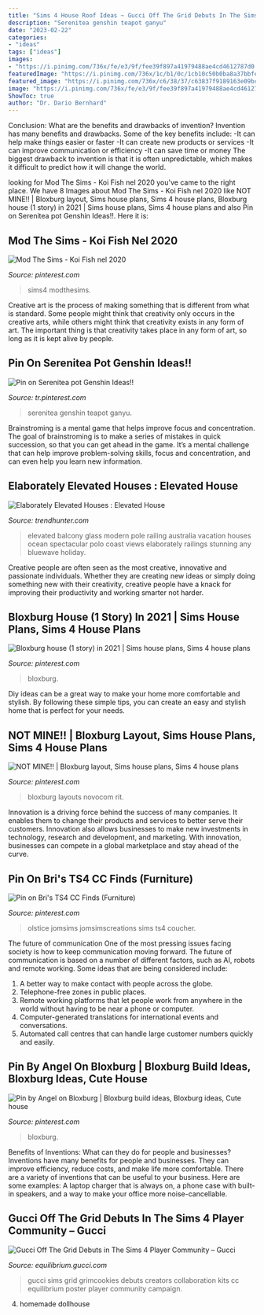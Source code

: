 ```yaml
---
title: "Sims 4 House Roof Ideas ~ Gucci Off The Grid Debuts In The Sims 4 Player Community – Gucci"
description: "Serenitea genshin teapot ganyu"
date: "2023-02-22"
categories:
- "ideas"
tags: ["ideas"]
images:
- "https://i.pinimg.com/736x/fe/e3/9f/fee39f897a41979488ae4cd4612787d0.jpg"
featuredImage: "https://i.pinimg.com/736x/1c/b1/0c/1cb10c50b0ba8a37bbfe0db9eb65c20f.jpg"
featured_image: "https://i.pinimg.com/736x/c6/38/37/c63837f9189163e09bcf5f049f4e82ad.jpg"
image: "https://i.pinimg.com/736x/fe/e3/9f/fee39f897a41979488ae4cd4612787d0.jpg"
ShowToc: true
author: "Dr. Dario Bernhard"
---
```



Conclusion: What are the benefits and drawbacks of invention?
Invention has many benefits and drawbacks. Some of the key benefits include: 
-It can help make things easier or faster 
-It can create new products or services 
-It can improve communication or efficiency 
-It can save time or money 
The biggest drawback to invention is that it is often unpredictable, which makes it difficult to predict how it will change the world.

	

		
looking for Mod The Sims - Koi Fish nel 2020 you've came to the right place. We have 8 Images about Mod The Sims - Koi Fish nel 2020 like NOT MINE!! | Bloxburg layout, Sims house plans, Sims 4 house plans, Bloxburg house (1 story) in 2021 | Sims house plans, Sims 4 house plans and also Pin on Serenitea pot Genshin Ideas!!. Here it is:
		
    
## Mod The Sims - Koi Fish Nel 2020

<img loading=lazy src="https://i.pinimg.com/736x/5e/e6/d4/5ee6d4eceb022f50355c49c24ae845c5.jpg" onerror="this.onerror=null;this.src='https://tse1.mm.bing.net/th?id=OIP.g_SdyMPc5FGZRS3wwo2CJAHaEn&amp;pid=15.1';" alt="Mod The Sims - Koi Fish nel 2020">

_Source: pinterest.com_

>sims4 modthesims. 

	

Creative art is the process of making something that is different from what is standard. Some people might think that creativity only occurs in the creative arts, while others might think that creativity exists in any form of art. The important thing is that creativity takes place in any form of art, so long as it is kept alive by people.

    
## Pin On Serenitea Pot Genshin Ideas!!

<img loading=lazy src="https://i.pinimg.com/736x/fe/e3/9f/fee39f897a41979488ae4cd4612787d0.jpg" onerror="this.onerror=null;this.src='https://tse4.mm.bing.net/th?id=OIP.PzeNQCNEWKgKMQgeiR4mXgHaEE&amp;pid=15.1';" alt="Pin on Serenitea pot Genshin Ideas!!">

_Source: tr.pinterest.com_

>serenitea genshin teapot ganyu. 

	

Brainstroming is a mental game that helps improve focus and concentration. The goal of brainstroming is to make a series of mistakes in quick succession, so that you can get ahead in the game. It’s a mental challenge that can help improve problem-solving skills, focus and concentration, and can even help you learn new information.

    
## Elaborately Elevated Houses : Elevated House

<img loading=lazy src="http://cdn.trendhunterstatic.com/thumbs/elevated-house.jpeg" onerror="this.onerror=null;this.src='https://tse1.mm.bing.net/th?id=OIP.AvyWJoBCiJm0iqPp8iD0PQHaLH&amp;pid=15.1';" alt="Elaborately Elevated Houses : Elevated House">

_Source: trendhunter.com_

>elevated balcony glass modern pole railing australia vacation houses ocean spectacular polo coast views elaborately railings stunning any bluewave holiday. 

	

Creative people are often seen as the most creative, innovative and passionate individuals. Whether they are creating new ideas or simply doing something new with their creativity, creative people have a knack for improving their productivity and working smarter not harder.

    
## Bloxburg House (1 Story) In 2021 | Sims House Plans, Sims 4 House Plans

<img loading=lazy src="https://i.pinimg.com/736x/0b/d7/cc/0bd7ccd1c271d5d82ae191454a9c2ec0.jpg" onerror="this.onerror=null;this.src='https://tse3.mm.bing.net/th?id=OIP.lf5Ur7P1-cbv9aDeyztv0gHaFi&amp;pid=15.1';" alt="Bloxburg house (1 story) in 2021 | Sims house plans, Sims 4 house plans">

_Source: pinterest.com_

>bloxburg. 

	

Diy ideas can be a great way to make your home more comfortable and stylish. By following these simple tips, you can create an easy and stylish home that is perfect for your needs.

    
## NOT MINE!! | Bloxburg Layout, Sims House Plans, Sims 4 House Plans

<img loading=lazy src="https://i.pinimg.com/736x/c6/38/37/c63837f9189163e09bcf5f049f4e82ad.jpg" onerror="this.onerror=null;this.src='https://tse4.mm.bing.net/th?id=OIP.UJS6p09s0iVK5TjzPLN1kwHaFq&amp;pid=15.1';" alt="NOT MINE!! | Bloxburg layout, Sims house plans, Sims 4 house plans">

_Source: pinterest.com_

>bloxburg layouts novocom rit. 

	

Innovation is a driving force behind the success of many companies. It enables them to change their products and services to better serve their customers. Innovation also allows businesses to make new investments in technology, research and development, and marketing. With innovation, businesses can compete in a global marketplace and stay ahead of the curve.

    
## Pin On Bri&#039;s TS4 CC Finds (Furniture)

<img loading=lazy src="https://i.pinimg.com/736x/1c/b1/0c/1cb10c50b0ba8a37bbfe0db9eb65c20f.jpg" onerror="this.onerror=null;this.src='https://tse4.mm.bing.net/th?id=OIP.Xv11iVY00O7C258rWpzltgHaD7&amp;pid=15.1';" alt="Pin on Bri&#039;s TS4 CC Finds (Furniture)">

_Source: pinterest.com_

>olstice jomsims jomsimscreations sims ts4 coucher. 

	

The future of communication
One of the most pressing issues facing society is how to keep communication moving forward. The future of communication is based on a number of different factors, such as AI, robots and remote working. Some ideas that are being considered include: 
1. A better way to make contact with people across the globe. 
2. Telephone-free zones in public places. 
3. Remote working platforms that let people work from anywhere in the world without having to be near a phone or computer. 
4. Computer-generated translations for international events and conversations. 
5. Automated call centres that can handle large customer numbers quickly and easily.

    
## Pin By Angel On Bloxburg | Bloxburg Build Ideas, Bloxburg Ideas, Cute House

<img loading=lazy src="https://i.pinimg.com/736x/c8/f8/22/c8f822af60fea6b8c36eab3fc2cbfc4c.jpg" onerror="this.onerror=null;this.src='https://tse2.mm.bing.net/th?id=OIP.mTkhmvdnNM3ThTW9ha5XwgHaKL&amp;pid=15.1';" alt="Pin by Angel on Bloxburg | Bloxburg build ideas, Bloxburg ideas, Cute house">

_Source: pinterest.com_

>bloxburg. 

	

Benefits of Inventions: What can they do for people and businesses?
Inventions have many benefits for people and businesses. They can improve efficiency, reduce costs, and make life more comfortable. There are a variety of inventions that can be useful to your business. Here are some examples: A laptop charger that is always on, a phone case with built-in speakers, and a way to make your office more noise-cancellable.

    
## Gucci Off The Grid Debuts In The Sims 4 Player Community – Gucci

<img loading=lazy src="https://equilibrium.gucci.com/wp-content/uploads/2020/10/GC-campaign-poster_rev.jpg" onerror="this.onerror=null;this.src='https://tse1.mm.bing.net/th?id=OIP.VmHxSFX5WXRzzGYhqX4AfgHaLH&amp;pid=15.1';" alt="Gucci Off The Grid Debuts in The Sims 4 Player Community – Gucci">

_Source: equilibrium.gucci.com_

>gucci sims grid grimcookies debuts creators collaboration kits cc equilibrium poster player community campaign. 

	

4. homemade dollhouse

